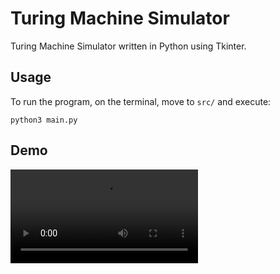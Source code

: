 # Turing Machine Simulator

Turing Machine Simulator written in Python using Tkinter.


## Usage

To run the program, on the terminal, move to ```src/``` and execute: 

```
python3 main.py
```

## Demo


![Program demo](./images/TM_running.webm)
